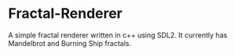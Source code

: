 # Fractal-Renderer
A simple fractal renderer written in c++ using SDL2. It currently has Mandelbrot and Burning Ship fractals.
